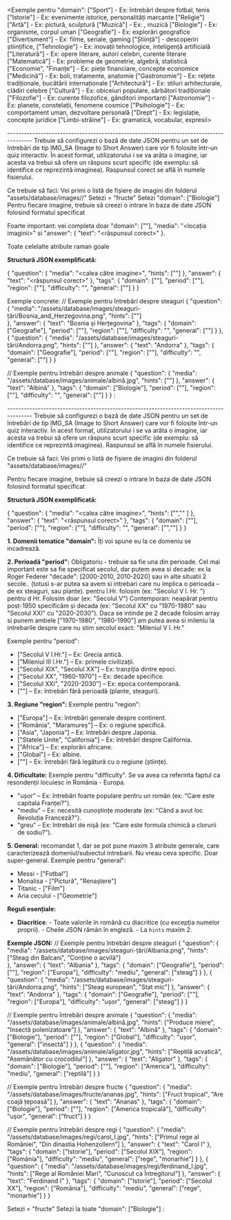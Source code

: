 <Exemple pentru "domain":
["Sport"] - Ex: întrebări despre fotbal, tenis
["Istorie"] - Ex: evenimente istorice, personalități marcante
["Religie"]
["Artă"] - Ex: pictură, sculptură
["Muzică"] - Ex: , muzică
["Biologie"] - Ex: organisme, corpul uman
["Geografie"] - Ex: explorări geografice
["Divertisment"] - Ex: filme, seriale, gaming
["Știință"] - descoperiri științifice,
["Tehnologie"] - Ex: inovații tehnologice, inteligență artificială
["Literatură"] - Ex: opere literare, autori celebri, curente literare
["Matematică"] - Ex: probleme de geometrie, algebră, statistică
["Economie", "Finanțe"] - Ex: piețe financiare, concepte economice
["Medicină"] - Ex: boli, tratamente, anatomie
["Gastronomie"] - Ex: rețete tradiționale, bucătării internaționale
["Arhitectură"] - Ex: stiluri arhitecturale, clădiri celebre
["Cultură"] - Ex: obiceiuri populare, sărbători tradiționale
["Filozofie"] - Ex: curente filozofice, gânditori importanți
["Astronomie"] - Ex: planete, constelații, fenomene cosmice
["Psihologie"] - Ex: comportament uman, dezvoltare personală
["Drept"] - Ex: legislație, concepte juridice
["Limbi-străine"] - Ex: gramatică, vocabular, expresii>

--------------------------------------------------<Prompt Simplu>-------------------------------------
Trebuie să configurezi o bază de date JSON pentru un set de întrebări de tip IMG_SA (Image to Short Answer) care vor fi folosite într-un quiz interactiv. În acest format, utilizatorului i se va arăta o imagine, iar acesta va trebui să ofere un răspuns scurt specific (de exemplu: să identifice ce reprezintă imaginea). Raspunsul corect se află în numele fisierului.

Ce trebuie să faci:
Vei primi o listă de fișiere de imagini din folderul "assets/database/images/<numele-categoriei>/"
Setezi <numele-categoriei> = "fructe"
Setezi "domain": ["Biologie"]
Pentru fiecare imagine, trebuie să creezi o intrare în baza de date JSON folosind formatul specificat

Foarte important: vei completa doar "domain": ["<numele domeniului>"], "media": "<locația imaginii>" si "answer": {
"text": "<răspunsul corect>"
}.

Toate celelalte atribute raman goale

**Structură JSON exemplificată:**

{
"question": {
"media": "<calea către imagine>",
"hints": [""]
},
"answer": {
"text": "<răspunsul corect>"
},
"tags": {
"domain": ["<Domeniul>"],
"period": [""],
"region": [""],
"difficulty": "",
"general": [""]
}
}

Exemple concrete:
// Exemple pentru întrebări despre steaguri
{
"question": {
"media": "/assets/database/images/steaguri-țări/Bosnia_and_Herzegovina.png",
"hints": [""]  
 },
"answer": {
"text": "Bosnia și Herțegovina"
},
"tags": {
"domain": ["Geografie"],
"period": [""],
"region": [""],
"difficulty": "",
"general": [""]
}
},
{
"question": {
"media": "/assets/database/images/steaguri-țări/Andorra.png",
"hints": [""]
},
"answer": {
"text": "Andorra"
},
"tags": {
"domain": ["Geografie"],
"period": [""],
"region": [""],
"difficulty": "",
"general": [""]
}
}

// Exemple pentru întrebări despre animale
{
"question": {
"media": "/assets/database/images/animale/albină.jpg",
"hints": [""]
},
"answer": {
"text": "Albină"
},
"tags": {
"domain": ["Biologie"],
"period": [""],
"region": [""],
"difficulty": "",
"general": [""]
}
}
<Lista de fisiere>:

--------------------------------------------------<Prompt Specific>-------------------------------------
Trebuie să configurezi o bază de date JSON pentru un set de întrebări de tip IMG_SA (Image to Short Answer) care vor fi folosite într-un quiz interactiv. În acest format, utilizatorului i se va arăta o imagine, iar acesta va trebui să ofere un răspuns scurt specific (de exemplu: să identifice ce reprezintă imaginea). Raspunsul se află în numele fisierului.

Ce trebuie să faci:
Vei primi o listă de fișiere de imagini din folderul "assets/database/images/<numele-categoriei>/"

Pentru fiecare imagine, trebuie să creezi o intrare în baza de date JSON folosind formatul specificat

**Structură JSON exemplificată:**

{
"question": {
"media": "<calea către imagine>",
"hints": ["<Hint1>","<Hint2>" ]
},
"answer": {
"text": "<răspunsul corect>"
},
"tags": {
"domain": ["<Domeniul>"],
"period": ["<Perioada>"],
"region": ["<Regiunea>"],
"difficulty": "<nivelul de dificultate>",
"general": ["<tag1>","<tag2>"]
}
}

**1. Domenii tematice "domain":**
Îți voi spune eu la ce domeniu se incadrează.

**2. Perioadă "period":** Obligatoriu - trebuie sa fie una din perioade. Cel mai important este sa fie specificat secolul, dar putem avea si decade: ex la Roger Federer "decade": [2000-2010, 2010-2020] sau in alte situatii 2 secole.. (totusi s-ar putea sa avem si intrebari care nu implica o perioada – de ex steaguri, sau plante).
pentru î.Hr. folosim (ex: "Secolul V î. Hr. ")
pentru d Hr. Folosim doar (ex: "Secolul V")
Contemporan: neapărat pentru post-1950 specificăm și decada (ex: "Secolul XX" cu "1970-1980" sau "Secolul XXI" cu "2020-2030"). Daca se intinde pe 2 decade folosim array si punem ambele ["1970-1980", "1980-1990"]
am putea avea si mileniu la intrebarile despre care nu stim secolul exact: "Mileniul V î. Hr."

Exemple pentru "period":

- ["Secolul V î.Hr."] – Ex: Grecia antică.
- ["Mileniul III î.Hr."] – Ex: primele civilizații.
- ["Secolul XIX", "Secolul XX"] – Ex: tranziția dintre epoci.
- ["Secolul XX", "1960-1970"] – Ex: decade specifice.
- ["Secolul XXI", "2020-2030"] – Ex: epoca contemporană.
- [""] – Ex: întrebări fără perioadă (plante, steaguri).

**3. Regiune "region":**
Exemple pentru "region":

- ["Europa"] – Ex: întrebări generale despre continent.
- ["România", "Maramureș"] – Ex: o regiune specifică.
- ["Asia", "Japonia"] – Ex: întrebări despre Japonia.
- ["Statele Unite", "California"] – Ex: întrebări despre California.
- ["Africa"] – Ex: explorări africane.
- ["Global"] – Ex: albine.
- [""] – Ex: întrebări fără legătură cu o regiune (științe).

**4. Dificultate:**
Exemple pentru "difficulty". Se va avea ca referinta faptul ca resondenții locuiesc in România - Europa.

- "ușor" – Ex: întrebări foarte populare pentru un român (ex: "Care este capitala Franței?").
- "mediu" – Ex: necesită cunoștințe moderate (ex: "Când a avut loc Revoluția Franceză?").
- "greu" – Ex: întrebări de nișă (ex: "Care este formula chimică a clorurii de sodiu?").

**5. General:** recomandat 1, dar se pot pune maxim 3 atribute generale, care caracterizează domeniul/subiectul intrebarii. Nu vreau ceva specific. Doar super-general.
Exemple pentru "general":

- Messi - ["Fotbal"]
- Monalisa - ["Pictură", "Renaștere"]
- Titanic - ["Film"]
- Aria cecului - ["Geometrie"]

**Reguli esențiale:**

- **Diacritice**: - Toate valorile în română cu diacritice (cu excepția numelor proprii). - Cheile JSON rămân în engleză. - La `hints` maxim 2.

**Exemple JSON:**
// Exemple pentru întrebări despre steaguri
{
"question": {
"media": "/assets/database/images/steaguri-țări/Albania.png",
"hints": ["Steag din Balcani", "Conține o acvilă"]  
 },
"answer": {
"text": "Albania"
},
"tags": {
"domain": ["Geografie"],
"period": [""],
"region": ["Europa"],
"difficulty": "mediu",
"general": ["steag"]
}
},
{
"question": {
"media": "/assets/database/images/steaguri-țări/Andorra.png",
"hints": ["Steag european", "Stat mic"]
},
"answer": {
"text": "Andorra"
},
"tags": {
"domain": ["Geografie"],
"period": [""],
"region": ["Europa"],
"difficulty": "ușor",
"general": ["steag"]
}
}

// Exemple pentru întrebări despre animale
{
"question": {
"media": "/assets/database/images/animale/albină.jpg",
"hints": ["Produce miere", "Insectă polenizatoare"]
},
"answer": {
"text": "Albină"
},
"tags": {
"domain": ["Biologie"],
"period": [""],
"region": ["Global"],
"difficulty": "ușor",
"general": ["insectă"]
}
},
{
"question": {
"media": "/assets/database/images/animale/aligator.jpg",
"hints": ["Reptilă acvatică", "Asemănător cu crocodilul"]
},
"answer": {
"text": "Aligator"
},
"tags": {
"domain": ["Biologie"],
"period": [""],
"region": ["America"],
"difficulty": "mediu",
"general": ["reptilă"]
}
}

// Exemple pentru întrebări despre fructe
{
"question": {
"media": "/assets/database/images/fructe/ananas.jpg",
"hints": ["Fruct tropical", "Are coajă țepoasă"]
},
"answer": {
"text": "Ananas"
},
"tags": {
"domain": ["Biologie"],
"period": [""],
"region": ["America tropicală"],
"difficulty": "ușor",
"general": ["fruct"]
}
}

// Exemple pentru întrebări despre regi
{
"question": {
"media": "/assets/database/images/regi/carol_I.jpg",
"hints": ["Primul rege al României", "Din dinastia Hohenzollern"]
},
"answer": {
"text": "Carol I"
},
"tags": {
"domain": ["Istorie"],
"period": ["Secolul XIX"],
"region": ["România"],
"difficulty": "mediu",
"general": ["rege", "monarhie"]
}
},
{
"question": {
"media": "/assets/database/images/regi/ferdinand_I.jpg",
"hints": ["Rege al României Mari", "Cunoscut ca Întregitorul"]
},
"answer": {
"text": "Ferdinand I"
},
"tags": {
"domain": ["Istorie"],
"period": ["Secolul XX"],
"region": ["România"],
"difficulty": "mediu",
"general": ["rege", "monarhie"]
}
}

Setezi <numele-categoriei> = "fructe"
Setezi la toate "domain": ["Biologie"]
<Lista de fisiere>:
